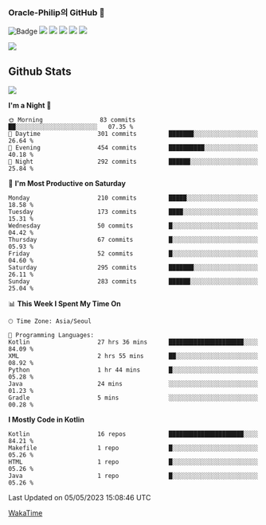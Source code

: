 ### Oracle-Philip의 GitHub 👋

![Badge](http://img.shields.io/badge/-Java-black?style=flat-square)
<img src="https://img.shields.io/badge/ -Kotlin-black?style=flat-square&logo=Kotlin&logoColor=#7F52FF"/></a>
<img src="https://img.shields.io/badge/ -Dart-black?style=flat-square&logo=Dart&logoColor=#0175C2"/></a>
<img src="https://img.shields.io/badge/ -Android-black?style=flat-square&logo=Android&logoColor=#3DDC84"/></a>
<img src="https://img.shields.io/badge/ -Flutter-black?style=flat-square&logo=Flutter&logoColor=#02569B"/></a>
<img src="https://img.shields.io/badge/ -Firebase-black?style=flat-square&logo=Firebase&logoColor=#FFCA28"/></a>

<img src="https://img.shields.io/badge/ -BLE-black?style=flat-square&logo=Bluetooth&logoColor=#0082FC"/></a>

<!--
<img src="https://img.shields.io/badge/ -STM32F103-black?style=flat-square&logo=STMicroelectronics&logoColor=#03234B"/></a>
<img src="https://img.shields.io/badge/ -Qt-black?style=flat-square&logo=Qt&logoColor=#41CD52"/></a>
-->

<!--
![Badge](http://img.shields.io/badge/-Java-black?style=flat-square)
![Badge](http://img.shields.io/badge/-Koltin-black?style=flat-square)
![Badge](http://img.shields.io/badge/-Dart-black?style=flat-square)
![Badge](http://img.shields.io/badge/-Android-black?style=flat-square)
![Badge](http://img.shields.io/badge/-Flutter-black?style=flat-square)
![Badge](http://img.shields.io/badge/-Firebase-black?style=flat-square)
-->

## Github Stats  
<div align="left"><img src="https://github-readme-stats.vercel.app/api?username=Oracle-Philip&show_icons=true&count_private=true&hide_border=true" align="center" /></div>


<!--START_SECTION:waka-->
**I'm a Night 🦉** 

```text
🌞 Morning                83 commits          ██░░░░░░░░░░░░░░░░░░░░░░░   07.35 % 
🌆 Daytime                301 commits         ███████░░░░░░░░░░░░░░░░░░   26.64 % 
🌃 Evening                454 commits         ██████████░░░░░░░░░░░░░░░   40.18 % 
🌙 Night                  292 commits         ██████░░░░░░░░░░░░░░░░░░░   25.84 % 
```
📅 **I'm Most Productive on Saturday** 

```text
Monday                   210 commits         █████░░░░░░░░░░░░░░░░░░░░   18.58 % 
Tuesday                  173 commits         ████░░░░░░░░░░░░░░░░░░░░░   15.31 % 
Wednesday                50 commits          █░░░░░░░░░░░░░░░░░░░░░░░░   04.42 % 
Thursday                 67 commits          █░░░░░░░░░░░░░░░░░░░░░░░░   05.93 % 
Friday                   52 commits          █░░░░░░░░░░░░░░░░░░░░░░░░   04.60 % 
Saturday                 295 commits         ███████░░░░░░░░░░░░░░░░░░   26.11 % 
Sunday                   283 commits         ██████░░░░░░░░░░░░░░░░░░░   25.04 % 
```


📊 **This Week I Spent My Time On** 

```text
🕑︎ Time Zone: Asia/Seoul

💬 Programming Languages: 
Kotlin                   27 hrs 36 mins      █████████████████████░░░░   84.09 % 
XML                      2 hrs 55 mins       ██░░░░░░░░░░░░░░░░░░░░░░░   08.92 % 
Python                   1 hr 44 mins        █░░░░░░░░░░░░░░░░░░░░░░░░   05.28 % 
Java                     24 mins             ░░░░░░░░░░░░░░░░░░░░░░░░░   01.23 % 
Gradle                   5 mins              ░░░░░░░░░░░░░░░░░░░░░░░░░   00.28 % 
```

**I Mostly Code in Kotlin** 

```text
Kotlin                   16 repos            █████████████████████░░░░   84.21 % 
Makefile                 1 repo              █░░░░░░░░░░░░░░░░░░░░░░░░   05.26 % 
HTML                     1 repo              █░░░░░░░░░░░░░░░░░░░░░░░░   05.26 % 
Java                     1 repo              █░░░░░░░░░░░░░░░░░░░░░░░░   05.26 % 
```




 Last Updated on 05/05/2023 15:08:46 UTC
<!--END_SECTION:waka-->


<!--
**Oracle-Philip/Oracle-Philip** is a ✨ _special_ ✨ repository because its `README.md` (this file) appears on your GitHub profile.

Here are some ideas to get you started:

- 🔭 I’m currently working on ...
- 🌱 I’m currently learning ...
- 👯 I’m looking to collaborate on ...
- 🤔 I’m looking for help with ...
- 💬 Ask me about ...
- 📫 How to reach me: ...
- 😄 Pronouns: ...
- ⚡ Fun fact: ...
-->


[WakaTime](https://wakatime.com/dashboard)
